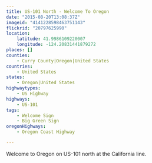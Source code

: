 ```yaml
---
title: US-101 North - Welcome To Oregon
date: "2015-08-20T13:08:37Z"
imageid: "4141228598463751143"
flickrid: "20797625990"
location:
    latitude: 41.9986109220007
    longitude: -124.20831441879272
places: []
counties:
    - Curry County|Oregon|United States
countries:
    - United States
states:
    - Oregon|United States
highwaytypes:
    - US Highway
highways:
    - US-101
tags:
    - Welcome Sign
    - Big Green Sign
oregonHighways:
    - Oregon Coast Highway

---
```

Welcome to Oregon on US-101 north at the California line.